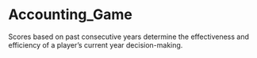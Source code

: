# Accounting_Game


Scores based on past consecutive years determine the effectiveness and efficiency of a player’s current year decision-making.
